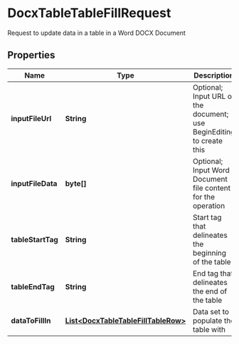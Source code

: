 

# DocxTableTableFillRequest

Request to update data in a table in a Word DOCX Document
## Properties

Name | Type | Description | Notes
------------ | ------------- | ------------- | -------------
**inputFileUrl** | **String** | Optional; Input URL of the document; use BeginEditing to create this |  [optional]
**inputFileData** | **byte[]** | Optional; Input Word Document file content for the operation |  [optional]
**tableStartTag** | **String** | Start tag that delineates the beginning of the table |  [optional]
**tableEndTag** | **String** | End tag that delineates the end of the table |  [optional]
**dataToFillIn** | [**List&lt;DocxTableTableFillTableRow&gt;**](DocxTableTableFillTableRow.md) | Data set to populate the table with |  [optional]



